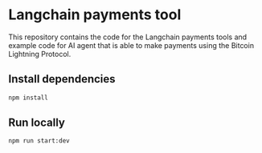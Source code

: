 # Langchain payments tool

This repository contains the code for the Langchain payments tools and example code for AI agent that is able to make payments using the Bitcoin Lightning Protocol.

## Install dependencies

```bash 
npm install
```

## Run locally

```bash
npm run start:dev
```
